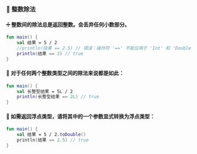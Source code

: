 ### 🔢 整数除法

#### ➗ 整数间的除法总是返回整数。会丢弃任何小数部分。

```kotlin
fun main() {
    val 结果 = 5 / 2
    //println(结果 == 2.5) // 错误：操作符 '==' 不能应用于 'Int' 和 'Double'
    println(结果 == 2) // true
}
```

#### 🧮 对于任何两个整数类型之间的除法来说都是如此：

```kotlin
fun main() {
    val 长整型结果 = 5L / 2
    println(长整型结果 == 2L) // true
}
```

#### 🔄 如需返回浮点类型，请将其中的一个参数显式转换为浮点类型：

```kotlin
fun main() {
    val 结果 = 5 / 2.toDouble()
    println(结果 == 2.5) // true
}
```